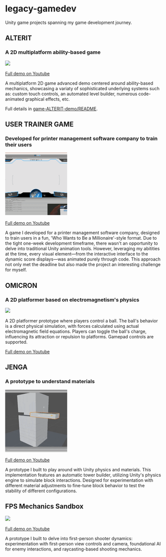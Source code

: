 # legacy-gamedev
Unity game projects spanning my game development journey.

## ALTERIT
### A 2D multiplatform ability-based game 

<img src="readme-assets/alterit.gif" width="200"/>

[Full demo on Youtube](https://www.youtube.com/watch?v=LH0LfCJr0ig)

A multiplatform 2D game advanced demo centered around ability-based mechanics, showcasing a variaty of sophisticated underlying systems such as: custom touch controls, an automated level builder, numerous code-animated graphical effects, etc. 

Full details in [game-ALTERIT-demo/README](game-ALTERIT-demo/README.md).

## USER TRAINER GAME
### Developed for printer management software company to train their users
<img src="readme-assets/user-trainer.gif" width="200"/>

[Full demo on Youtube](https://www.youtube.com/watch?v=f5lQgx0ibeI)

A game I developed for a printer management software company, designed to train users in a fun, 'Who Wants to Be a Millionaire'-style format. Due to the tight one-week development timeframe, there wasn't an opportunity to delve into traditional Unity animation tools. However, leveraging my abitities at the time, every visual element—from the interactive interface to the dynamic score displays—was animated purely through code. This approach not only met the deadline but also made the project an interesting challenge for myself.

## OMICRON
### A 2D platformer based on electromagnetism's physics
<img src="readme-assets/omicron.gif" width="200"/>

A 2D platformer prototype where players control a ball. The ball's behavior is a direct physical simulation, with forces calculated using actual electromagnetic field equations. Players can toggle the ball's charge, influencing its attraction or repulsion to platforms. Gamepad controls are supported.

[Full demo on Youtube](https://www.youtube.com/watch?v=H2EMbUft0Cw)

## JENGA 
### A prototype to understand materials

<img src="readme-assets/jenga.gif" width="200"/>

[Full demo on Youtube](https://www.youtube.com/watch?v=ZvYWhK3wTY4)

A prototype I built to play around with Unity physics and materials. This implementation features an automatic tower builder, utilizing Unity's physics engine to simulate block interactions. Designed for experimentation with different material adjustments to fine-tune block behavior to test the stability of different configurations.

## FPS Mechanics Sandbox
<img src="readme-assets/fps.gif" width="200"/>

[Full demo on Youtube](https://www.youtube.com/watch?v=RHgiHEW1tIM)

 A prototype I built to delve into first-person shooter dynamics: experimentation with first-person view controls and camera, foundational AI for enemy interactions, and raycasting-based shooting mechanics.
